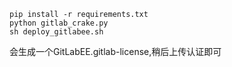 ```
pip install -r requirements.txt
python gitlab_crake.py
sh deploy_gitlabee.sh
```
会生成一个GitLabEE.gitlab-license,稍后上传认证即可
